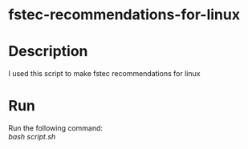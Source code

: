 # fstec-recommendations-for-linux  

# Description  
I used this script to make fstec recommendations for linux  
  
# Run  
Run the following command:  
_bash script.sh_  
